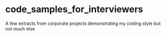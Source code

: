 # code_samples_for_interviewers
A few extracts from corporate projects demonstrating my coding style but not much else
